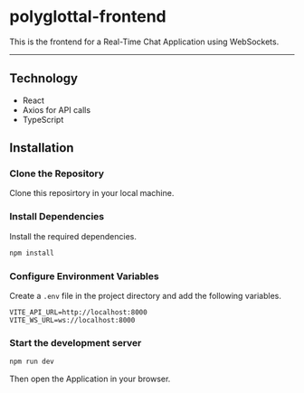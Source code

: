 # polyglottal-frontend

This is the frontend for a Real-Time Chat Application using WebSockets.

---

## Technology

- React
- Axios for API calls
- TypeScript


## Installation

### Clone the Repository

Clone this reposirtory in your local machine.

### Install Dependencies

Install the required dependencies.

```bash
npm install
```

### Configure Environment Variables

Create a `.env` file in the project directory and add the following variables.

```env
VITE_API_URL=http://localhost:8000
VITE_WS_URL=ws://localhost:8000
```

### Start the development server

```bash
npm run dev
```

Then open the Application in your browser.

